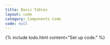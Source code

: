 ```yaml
---
title: Basic Tables
layout: code
category: Components Code
code: null
---
```


{% include todo.html content="Set up code." %}
